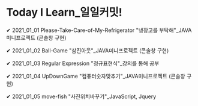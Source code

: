 # Today I Learn_일일커밋!

✔ 2021_01_01
Please-Take-Care-of-My-Refrigerator
"냉장고를 부탁해"_JAVA미니프로젝트 (콘솔창 구현)

✔ 2021_01_02
Ball-Game
"삼진아웃"_JAVA미니프로젝트 (콘솔창 구현)

✔ 2021_01_03
Regular Expression
"정규표현식"_강의를 통해 공부

✔ 2021_01_04
UpDownGame
"컴퓨터숫자맞추기"_JAVA미니프로젝트 (콘솔창 구현)

✔ 2021_01_05
move-fish
"사진위치바꾸기"_JavaScript, Jquery 

